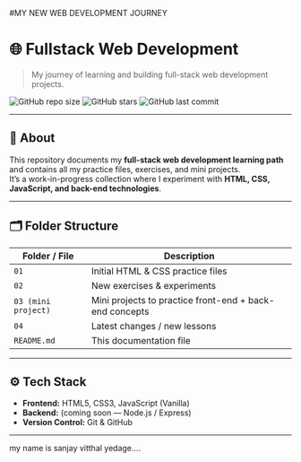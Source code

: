 
#MY NEW WEB DEVELOPMENT JOURNEY

# 🌐 Fullstack Web Development

> My journey of learning and building full-stack web development projects.

![GitHub repo size](https://img.shields.io/github/repo-size/sanjay-07stfu/Fullstack-web-development)
![GitHub stars](https://img.shields.io/github/stars/sanjay-07stfu/Fullstack-web-development?style=social)
![GitHub last commit](https://img.shields.io/github/last-commit/sanjay-07stfu/Fullstack-web-development)

---

## 📖 About

This repository documents my **full-stack web development learning path** and contains all my practice files, exercises, and mini projects.  
It’s a work-in-progress collection where I experiment with **HTML, CSS, JavaScript, and back-end technologies**.

---

## 🗂️ Folder Structure

| Folder / File | Description |
| ------------- | ----------- |
| `01` | Initial HTML & CSS practice files |
| `02` | New exercises & experiments |
| `03 (mini project)` | Mini projects to practice front-end + back-end concepts |
| `04` | Latest changes / new lessons |
| `README.md` | This documentation file |

---

## ⚙️ Tech Stack

- **Frontend:** HTML5, CSS3, JavaScript (Vanilla)
- **Backend:** (coming soon — Node.js / Express)
- **Version Control:** Git & GitHub

---


my name is sanjay vitthal yedage....



